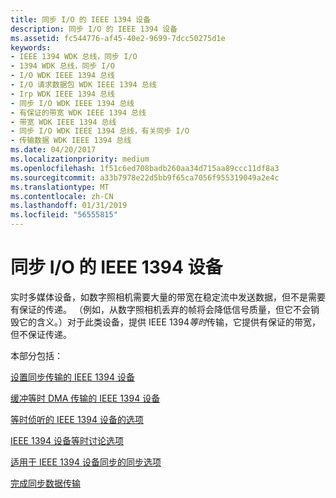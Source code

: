 ```yaml
---
title: 同步 I/O 的 IEEE 1394 设备
description: 同步 I/O 的 IEEE 1394 设备
ms.assetid: fc544776-af45-40e2-9699-7dcc50275d1e
keywords:
- IEEE 1394 WDK 总线，同步 I/O
- 1394 WDK 总线，同步 I/O
- I/O WDK IEEE 1394 总线
- I/O 请求数据包 WDK IEEE 1394 总线
- Irp WDK IEEE 1394 总线
- 同步 I/O WDK IEEE 1394 总线
- 有保证的带宽 WDK IEEE 1394 总线
- 带宽 WDK IEEE 1394 总线
- 同步 I/O WDK IEEE 1394 总线，有关同步 I/O
- 传输数据 WDK IEEE 1394 总线
ms.date: 04/20/2017
ms.localizationpriority: medium
ms.openlocfilehash: 1f51c6ed708badb260aa34d715aa89ccc11df8a3
ms.sourcegitcommit: a33b7978e22d5bb9f65ca7056f955319049a2e4c
ms.translationtype: MT
ms.contentlocale: zh-CN
ms.lasthandoff: 01/31/2019
ms.locfileid: "56555815"
---
```

# <a name="isochronous-io-for-ieee-1394-devices"></a>同步 I/O 的 IEEE 1394 设备





实时多媒体设备，如数字照相机需要大量的带宽在稳定流中发送数据，但不是需要有保证的传递。 （例如，从数字照相机丢弃的帧将会降低信号质量，但它不会销毁它的含义。）对于此类设备，提供 IEEE 1394*等时*传输，它提供有保证的带宽，但不保证传递。

本部分包括：

[设置同步传输的 IEEE 1394 设备](https://msdn.microsoft.com/library/windows/hardware/ff538108)

[缓冲等时 DMA 传输的 IEEE 1394 设备](https://msdn.microsoft.com/library/windows/hardware/ff537014)

[等时侦听的 IEEE 1394 设备的选项](https://msdn.microsoft.com/library/windows/hardware/ff537377)

[IEEE 1394 设备等时讨论选项](https://msdn.microsoft.com/library/windows/hardware/ff537380)

[适用于 IEEE 1394 设备同步的同步选项](https://msdn.microsoft.com/library/windows/hardware/ff537379)

[完成同步数据传输](https://msdn.microsoft.com/library/windows/hardware/ff537058)

 

 




